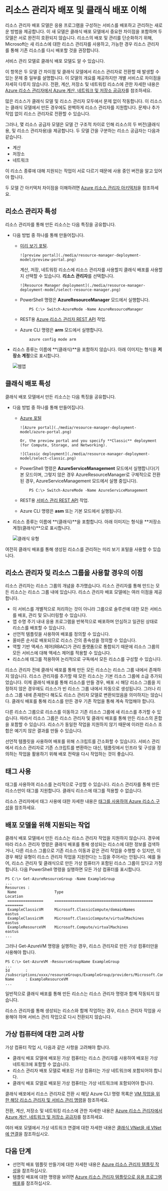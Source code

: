 <properties
   pageTitle="리소스 관리자 및 클래식 배포 모델 간 차이점 이해"
	description="리소스 관리자 배포 모델 및 기본(또는 서비스 관리) 배포 모델 간 차이점을 설명합니다."
	services="azure-resource-manager"
	documentationCenter="na"
	authors="tfitzmac"
	manager="wpickett"
	editor=""/>

<tags
   ms.service="azure-resource-manager"
	ms.devlang="na"
	ms.topic="article"
	ms.tgt_pltfrm="na"
	ms.workload="na"
	ms.date="08/20/2015"
	ms.author="tomfitz"/>

# 리소스 관리자 배포 및 클래식 배포 이해

리소스 관리자 배포 모델은 응용 프로그램을 구성하는 서비스를 배포하고 관리하는 새로운 방법을 제공합니다. 이 새 모델은 클래식 배포 모델에서 중요한 차이점을 포함하며 두 모델은 서로 완전히 호환되지 않습니다. 리소스의 배포 및 관리를 단순화하기 위해, Microsoft는 새 리소스에 대한 리소스 관리자를 사용하고, 가능한 경우 리소스 관리자를 통해 기존 리소스를 다시 배포할 것을 권장합니다.

서비스 관리 모델로 클래식 배포 모델도 알 수 있습니다.

이 항목은 두 모델 간 차이점 및 클래식 모델에서 리소스 관리자로 전환할 때 발생할 수 있는 문제 중 일부를 설명합니다. 이 모델의 개요를 제공하지만 개별 서비스로 차이점을 자세히 다루지 않습니다. 전환, 계산, 저장소 및 네트워킹 리소스에 관한 자세한 내용은 [Azure 리소스 관리자에서 Azure 계산, 네트워크 및 저장소 공급자](./virtual-machines/virtual-machines-azurerm-versus-azuresm.md)를 참조하세요.

많은 리소스가 클래식 모델 및 리소스 관리자 모두에서 문제 없이 작동합니다. 이 리소스는 클래식 모델에서 만든 경우에도 완벽하게 리소스 관리자를 지원합니다. 문제나 추가 작업 없이 리소스 관리자로 전환할 수 있습니다.

그러나, 몇 리소스 공급자 모델은 모델 간 구조적 차이로 인해 리소스의 두 버전(클래식용, 및 리소스 관리자용)을 제공합니다. 두 모델 간을 구분하는 리소스 공급자는 다음과 같습니다.

- 계산
- 저장소
- 네트워크

이 리소스 종류에 대해 지원되는 작업이 서로 다르기 때문에 사용 중인 버전을 알고 있어야 합니다.

두 모델 간 아키텍처 차이점을 이해하려면 [Azure 리소스 관리자 아키텍처](virtual-machines/virtual-machines-azure-resource-manager-architecture.md)을 참조하세요.

## 리소스 관리자 특성

리소스 관리자를 통해 만든 리소스는 다음 특징을 공유합니다.

- 다음 방법 중 하나를 통해 만들어집니다.

  - [미리 보기 포털](https://portal.azure.com/).

        ![preview portal](./media/resource-manager-deployment-model/preview-portal.png)

       계산, 저장, 네트워킹 리소스에 리소스 관리자를 사용할지 클래식 배포를 사용할지 선택할 수 있습니다. **리소스 관리자**를 선택합니다.

        ![Resource Manager deployment](./media/resource-manager-deployment-model/select-resource-manager.png)

  - PowerShell 명령은 **AzureResourceManager** 모드에서 실행합니다.

            PS C:\> Switch-AzureMode -Name AzureResourceManager

  - REST용 [Azure 리소스 관리자 REST API](https://msdn.microsoft.com/library/azure/dn790568.aspx) 작업.
  - Azure CLI 명령은 **arm** 모드에서 실행합니다.

            azure config mode arm

- 리소스 종류는 이름에 **(클래식)**을 포함하지 않습니다. 아래 이미지는 형식을 **저장소 계정**으로 표시합니다.

    ![웹앱](./media/resource-manager-deployment-model/resource-manager-type.png)

## 클래식 배포 특성

클래식 배포 모델에서 만든 리소스는 다음 특징을 공유합니다.

- 다음 방법 중 하나를 통해 만들어집니다.

  - [Azure 포털](https://manage.windowsazure.com)

        ![Azure portal](./media/resource-manager-deployment-model/azure-portal.png)

        Or, the preview portal and you specify **Classic** deployment (for Compute, Storage, and Networking).

        ![Classic deployment](./media/resource-manager-deployment-model/select-classic.png)

  - PowerShell 명령은 **AzureServiceManagement** 모드에서 실행합니다(기본 모드이며, 그렇지 않은 경우 AzureResourceManager로 구체적으로 전환된 경우, AzureServiceManagement 모드에서 실행 중입니다).

            PS C:\> Switch-AzureMode -Name AzureServiceManagement

  - REST용 [서비스 관리 REST API](https://msdn.microsoft.com/library/azure/ee460799.aspx) 작업.
  - Azure CLI 명령은 **asm** 또는 기본 모드에서 실행됩니다.
- 리소스 종류는 이름에 **(클래식)**을 포함합니다. 아래 이미지는 형식을 **저장소 계정(클래식)**으로 표시합니다.

    ![클래식 유형](./media/resource-manager-deployment-model/classic-type.png)

여전히 클래식 배포를 통해 생성된 리소스를 관리하는 미리 보기 포털을 사용할 수 있습니다.

## 리소스 관리자 및 리소스 그룹을 사용할 경우의 이점

리소스 관리자는 리소스 그룹의 개념을 추가했습니다. 리소스 관리자를 통해 만드는 모든 리소스는 리소스 그룹 내에 있습니다. 리소스 관리자 배포 모델에는 여러 이점을 제공합니다.

- 이 서비스를 개별적으로 처리하는 것이 아니라 그룹으로 솔루션에 대한 모든 서비스를 배포, 관리 및 모니터링할 수 있습니다.
- 앱 수명 주기 내내 응용 프로그램을 반복적으로 배포하며 안심하고 일관된 상태로 리소스를 배포할 수 있습니다.
- 선언적 템플릿을 사용하여 배포를 정의할 수 있습니다. 
- 올바른 순서로 배포되므로 리소스 간의 종속성을 정의할 수 있습니다.
- 역할 기반 액세스 제어(RBAC)가 관리 플랫폼으로 통합되기 때문에 리소스 그룹의 모든 서비스에 대해 액세스 제어를 적용할 수 있습니다.
- 리소스에 태그를 적용하여 논리적으로 구독에서 모든 리소스를 구성할 수 있습니다.


리소스 관리자 전에 클래식 배포를 통해 만든 모든 리소스는 리소스 그룹 내에서 존재하지 않습니다. 리소스 관리자를 추가할 때 모든 리소스는 기본 리소스 그룹에 소급 추가되었습니다. 이제 클래식 배포를 통해 리소스를 만들 경우, 배포 시 해당 리소스 그룹을 지정하지 않은 경우에도 리소스가 빈 리소스 그룹 내에서 자동으로 생성됩니다. 그러나 리소스 그룹 내에 존재한다 해도도 리소스 관리자 모델로 변환되었음을 의미하지는 않습니다. 클래식 배포를 통해 리소스를 만든 경우 기존 작업을 통해 계속 작업해야 합니다.

다른 리소스 그룹으로 리소스를 이동하고 기존 리소스 그룹에 새 리소스를 추가할 수 있습니다. 따라서 리소스 그룹은 리소스 관리자 및 클래식 배포를 통해 만든 리소스의 혼합을 포함할 수 있습니다. 리소스가 동일한 작업을 지원하지 않기 때문에 이러한 리소스 조합은 예기치 않은 결과를 만들 수 있습니다.

선언적 템플릿을 사용하여 배포를 위해 스크립트를 간소화할 수 있습니다. 서비스 관리에서 리소스 관리자로 기존 스크립트를 변환하는 대신, 템플릿에서 인프라 및 구성을 정의하는 작업을 활용하기 위해 배포 전략을 다시 작업하는 것이 좋습니다.

## 태그 사용

태그를 사용하여 리소스를 논리적으로 구성할 수 있습니다. 리소스 관리자를 통해 만든 리소스만이 태그를 지원합니다. 클래식 리소스에 태그를 적용할 수 없습니다.

리소스 관리자에서 태그 사용에 대한 자세한 내용은 [태그를 사용하여 Azure 리소스 구성](resource-group-using-tags.md)을 참조하세요.

## 배포 모델을 위해 지원되는 작업

클래식 배포 모델에서 만든 리소스는 리소스 관리자 작업을 지원하지 않습니다. 경우에 따라 리소스 관리자 명령은 클래식 배포를 통해 생성되는 리소스에 대한 정보를 검색하거나, 다른 리소스 그룹으로 기존 리소스 이동과 같은 관리 작업을 수행할 수 있지만, 이 경우 해당 유형이 리소스 관리자 작업을 지원한다는 느낌을 주어서는 안됩니다. 예를 들어, 리소스 관리자 및 클래식으로 만든 가상 컴퓨터가 포함된 리소스 그룹이 있다고 가정합니다. 다음 PowerShell 명령을 실행하면 모든 가상 컴퓨터를 표시합니다.

    PS C:\> Get-AzureResourceGroup -Name ExampleGroup
    ...
    Resources :
     Name                 Type                                          Location
     ================     ============================================  ========
     ExampleClassicVM     Microsoft.ClassicCompute/domainNames          eastus
     ExampleClassicVM     Microsoft.ClassicCompute/virtualMachines      eastus
     ExampleResourceVM    Microsoft.Compute/virtualMachines             eastus
    ...

그러나 Get-AzureVM 명령을 실행하는 경우, 리소스 관리자로 만든 가상 컴퓨터만을 사용해야 합니다.

    PS C:\> Get-AzureVM -ResourceGroupName ExampleGroup
    ...
    Id       : /subscriptions/xxxx/resourceGroups/ExampleGroup/providers/Microsoft.Compute/virtualMachines/ExampleResourceVM
    Name     : ExampleResourceVM
    ...

일반적으로 클래식 배포를 통해 만든 리소스는 리소스 관리자 명령과 함께 작동되지 않습니다.

리소스 관리자를 통해 생성되는 리소스와 함께 작업하는 경우, 리소스 관리자 작업을 사용해야 하며 서비스 관리 작업으로 다시 전환되지 않습니다.

## 가상 컴퓨터에 대한 고려 사항

가상 컴퓨터 작업 시, 다음과 같은 사항을 고려해야 합니다.

- 클래식 배포 모델에 배포된 가상 컴퓨터는 리소스 관리자를 사용하여 배포된 가상 네트워크에 포함할 수 없습니다.
- 리소스 관리자 배포 모델로 배포된 가상 컴퓨터는 가상 네트워크에 포함되어야 합니다.
- 클래식 배포 모델로 배포된 가상 컴퓨터는 가상 네트워크에 포함되어야 합니다.

클래식 배포에서 리소스 관리자로 전환 시 해당 Azure CLI 명령 목록은 [VM 작업을 위한 해당 리소스 관리자 및 서비스 관리 명령](./virtual-machines/xplat-cli-azure-manage-vm-asm-arm.md)을 참조하세요.

전환, 계산, 저장소 및 네트워킹 리소스에 관한 자세한 내용은 [Azure 리소스 관리자에서 Azure 계산, 네트워크 및 저장소 공급자](./virtual-machines/virtual-machines-azurerm-versus-azuresm.md)를 참조하세요.

여러 배포 모델에서 가상 네트워크 연결에 대한 자세한 내용은 [클래식 VNet을 새 VNet에 연결](./virtual-network/virtual-networks-arm-asm-s2s.md)을 참조하십시오.

## 다음 단계

- 선언적 배포 템플릿 만들기에 대한 자세한 내용은 [Azure 리소스 관리자 템플릿 작성](resource-group-authoring-templates.md)을 참조하십시오.
- 템플릿 배포에 대한 명령을 보려면 [Azure 리소스 관리자 템플릿으로 응용 프로그램 배포](resource-group-template-deploy.md)를 참조하십시오.

<!---HONumber=August15_HO9-->